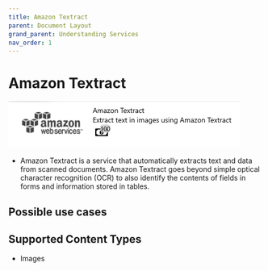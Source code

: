 ```yaml
---
title: Amazon Textract
parent: Document Layout
grand_parent: Understanding Services
nav_order: 1
---
```


# Amazon Textract

![](<../../assets/36 (2).png>)

* Amazon Textract is a service that automatically extracts text and data from scanned documents. Amazon Textract goes beyond simple optical character recognition (OCR) to also identify the contents of fields in forms and information stored in tables.

## Possible use cases

## Supported Content Types

* Images
